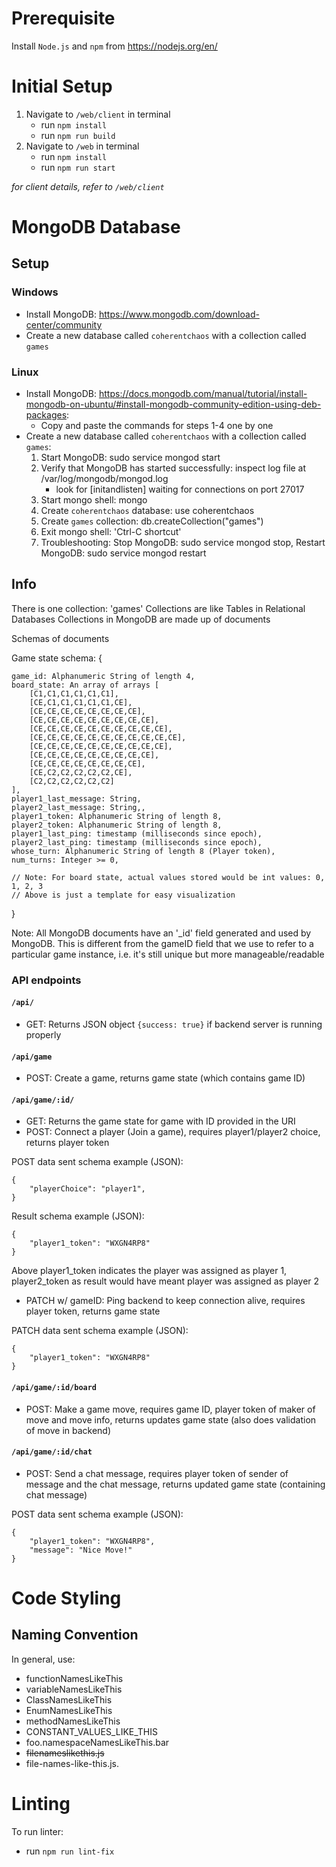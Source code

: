 # Prerequisite
Install `Node.js` and `npm` from https://nodejs.org/en/ 

# Initial Setup
1. Navigate to `/web/client` in terminal
   * run `npm install`
   * run `npm run build`
2. Navigate to `/web` in terminal
   * run `npm install`
   * run `npm run start`

*for client details, refer to `/web/client`*

# MongoDB Database

## Setup

### Windows
- Install MongoDB: https://www.mongodb.com/download-center/community
- Create a new database called `coherentchaos` with a collection called `games`

### Linux
- Install MongoDB: https://docs.mongodb.com/manual/tutorial/install-mongodb-on-ubuntu/#install-mongodb-community-edition-using-deb-packages:
    - Copy and paste the commands for steps 1-4 one by one
- Create a new database called `coherentchaos` with a collection called `games`:
    1) Start MongoDB: sudo service mongod start
    2) Verify that MongoDB has started successfully: inspect log file at /var/log/mongodb/mongod.log
        - look for [initandlisten] waiting for connections on port 27017
    3) Start mongo shell: mongo
    4) Create `coherentchaos` database: use coherentchaos
    5) Create `games` collection: db.createCollection("games")
    6) Exit mongo shell: 'Ctrl-C shortcut'
    7) Troubleshooting: Stop MongoDB: sudo service mongod stop, Restart MongoDB: sudo service mongod restart


## Info
There is one collection: 'games'
Collections are like Tables in Relational Databases
Collections in MongoDB are made up of documents

Schemas of documents

Game state schema:
{

    game_id: Alphanumeric String of length 4,
    board_state: An array of arrays [
        [C1,C1,C1,C1,C1,C1],
        [CE,C1,C1,C1,C1,C1,CE],
        [CE,CE,CE,CE,CE,CE,CE,CE],
        [CE,CE,CE,CE,CE,CE,CE,CE,CE],
        [CE,CE,CE,CE,CE,CE,CE,CE,CE,CE],
        [CE,CE,CE,CE,CE,CE,CE,CE,CE,CE,CE],
        [CE,CE,CE,CE,CE,CE,CE,CE,CE,CE],
        [CE,CE,CE,CE,CE,CE,CE,CE,CE],
        [CE,CE,CE,CE,CE,CE,CE,CE],
        [CE,C2,C2,C2,C2,C2,CE],
        [C2,C2,C2,C2,C2,C2]
    ],
    player1_last_message: String,
    player2_last_message: String,,
    player1_token: Alphanumeric String of length 8,
    player2_token: Alphanumeric String of length 8,
    player1_last_ping: timestamp (milliseconds since epoch),
    player2_last_ping: timestamp (milliseconds since epoch),
    whose_turn: Alphanumeric String of length 8 (Player token),
    num_turns: Integer >= 0,

    // Note: For board state, actual values stored would be int values: 0, 1, 2, 3
    // Above is just a template for easy visualization

}

Note: All MongoDB documents have an '_id' field generated
and used by MongoDB. This is different from the gameID field 
that we use to refer to a particular game instance, i.e.
it's still unique but more manageable/readable

### API endpoints
#### `/api/`
- GET: Returns JSON object `{success: true}` if backend server is running properly  

#### `/api/game`  
- POST: Create a game, returns game state (which contains game ID)  

#### `/api/game/:id/`  
- GET: Returns the game state for game with ID provided in the URI  
- POST: Connect a player (Join a game), requires player1/player2 choice, returns player token  

POST data sent schema example (JSON):
```  
{  
	"playerChoice": "player1",  
}  
```

Result schema example (JSON):
```  
{  
    "player1_token": "WXGN4RP8"  
}  
```

Above player1_token indicates the player was assigned as player 1,  
player2_token as result would have meant player was assigned as player 2  

- PATCH w/ gameID: Ping backend to keep connection alive, requires player token, returns game state  

PATCH data sent schema example (JSON):
```  
{  
    "player1_token": "WXGN4RP8"  
}  
```

#### `/api/game/:id/board`  
- POST: Make a game move, requires game ID, player token of maker of move and move info, returns updates game state (also does validation of move in backend)  

#### `/api/game/:id/chat`  
- POST: Send a chat message, requires player token of sender of message and the chat message, returns updated game state (containing chat message)  

POST data sent schema example (JSON):  
```
{  
    "player1_token": "WXGN4RP8",  
    "message": "Nice Move!"  
}  
```

# Code Styling

## Naming Convention
In general, use:
- functionNamesLikeThis
- variableNamesLikeThis
- ClassNamesLikeThis 
- EnumNamesLikeThis 
- methodNamesLikeThis
- CONSTANT_VALUES_LIKE_THIS
- foo.namespaceNamesLikeThis.bar 
- ~~filenameslikethis.js~~
- file-names-like-this.js.

# Linting
To run linter:
   * run `npm run lint-fix`
